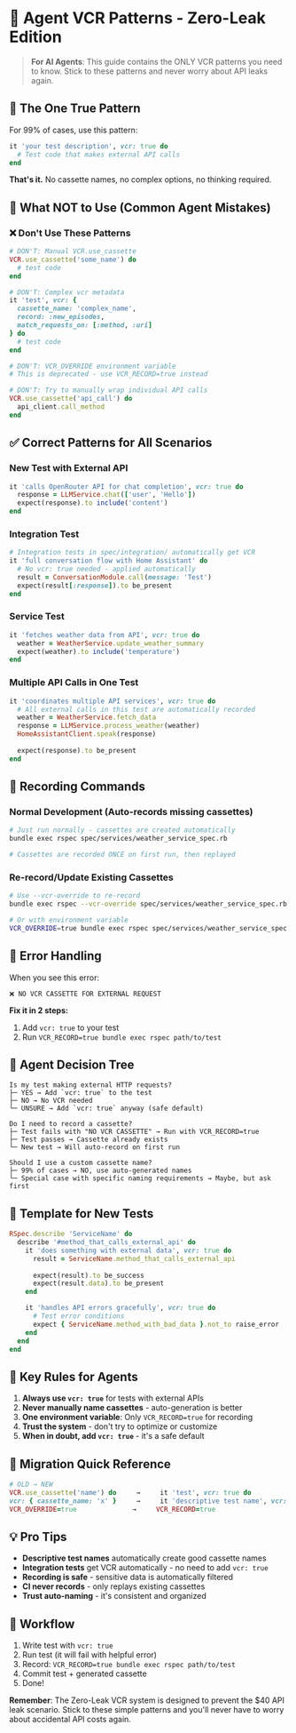 # 🤖 Agent VCR Patterns - Zero-Leak Edition

> **For AI Agents**: This guide contains the ONLY VCR patterns you need to know. Stick to these patterns and never worry about API leaks again.

## 🎯 The One True Pattern

For 99% of cases, use this pattern:

```ruby
it 'your test description', vcr: true do
  # Test code that makes external API calls
end
```

**That's it.** No cassette names, no complex options, no thinking required.

## 🚫 What NOT to Use (Common Agent Mistakes)

### ❌ Don't Use These Patterns

```ruby
# DON'T: Manual VCR.use_cassette
VCR.use_cassette('some_name') do
  # test code
end

# DON'T: Complex vcr metadata
it 'test', vcr: { 
  cassette_name: 'complex_name',
  record: :new_episodes,
  match_requests_on: [:method, :uri]
} do
  # test code
end

# DON'T: VCR_OVERRIDE environment variable
# This is deprecated - use VCR_RECORD=true instead

# DON'T: Try to manually wrap individual API calls
VCR.use_cassette('api_call') do
  api_client.call_method
end
```

## ✅ Correct Patterns for All Scenarios

### New Test with External API
```ruby
it 'calls OpenRouter API for chat completion', vcr: true do
  response = LLMService.chat(['user', 'Hello'])
  expect(response).to include('content')
end
```

### Integration Test
```ruby
# Integration tests in spec/integration/ automatically get VCR
it 'full conversation flow with Home Assistant' do
  # No vcr: true needed - applied automatically
  result = ConversationModule.call(message: 'Test')
  expect(result[:response]).to be_present
end
```

### Service Test
```ruby
it 'fetches weather data from API', vcr: true do
  weather = WeatherService.update_weather_summary
  expect(weather).to include('temperature')
end
```

### Multiple API Calls in One Test
```ruby
it 'coordinates multiple API services', vcr: true do
  # All external calls in this test are automatically recorded
  weather = WeatherService.fetch_data
  response = LLMService.process_weather(weather)
  HomeAssistantClient.speak(response)
  
  expect(response).to be_present
end
```

## 🔧 Recording Commands

### Normal Development (Auto-records missing cassettes)
```bash
# Just run normally - cassettes are created automatically
bundle exec rspec spec/services/weather_service_spec.rb

# Cassettes are recorded ONCE on first run, then replayed
```

### Re-record/Update Existing Cassettes
```bash
# Use --vcr-override to re-record
bundle exec rspec --vcr-override spec/services/weather_service_spec.rb

# Or with environment variable
VCR_OVERRIDE=true bundle exec rspec spec/services/weather_service_spec.rb
```

## 🚨 Error Handling

When you see this error:
```
❌ NO VCR CASSETTE FOR EXTERNAL REQUEST
```

**Fix it in 2 steps:**
1. Add `vcr: true` to your test
2. Run `VCR_RECORD=true bundle exec rspec path/to/test`

## 🧠 Agent Decision Tree

```
Is my test making external HTTP requests?
├─ YES → Add `vcr: true` to the test
├─ NO → No VCR needed
└─ UNSURE → Add `vcr: true` anyway (safe default)

Do I need to record a cassette?
├─ Test fails with "NO VCR CASSETTE" → Run with VCR_RECORD=true
├─ Test passes → Cassette already exists
└─ New test → Will auto-record on first run

Should I use a custom cassette name?
├─ 99% of cases → NO, use auto-generated names
└─ Special case with specific naming requirements → Maybe, but ask first
```

## 📝 Template for New Tests

```ruby
RSpec.describe 'ServiceName' do
  describe '#method_that_calls_external_api' do
    it 'does something with external data', vcr: true do
      result = ServiceName.method_that_calls_external_api
      
      expect(result).to be_success
      expect(result.data).to be_present
    end

    it 'handles API errors gracefully', vcr: true do
      # Test error conditions
      expect { ServiceName.method_with_bad_data }.not_to raise_error
    end
  end
end
```

## 🎯 Key Rules for Agents

1. **Always use `vcr: true`** for tests with external APIs
2. **Never manually name cassettes** - auto-generation is better
3. **One environment variable**: Only `VCR_RECORD=true` for recording
4. **Trust the system** - don't try to optimize or customize
5. **When in doubt, add `vcr: true`** - it's a safe default

## 🚀 Migration Quick Reference

```ruby
# OLD → NEW
VCR.use_cassette('name') do     →     it 'test', vcr: true do
vcr: { cassette_name: 'x' }     →     it 'descriptive test name', vcr: true do  
VCR_OVERRIDE=true              →     VCR_RECORD=true
```

## 💡 Pro Tips

- **Descriptive test names** automatically create good cassette names
- **Integration tests** get VCR automatically - no need to add `vcr: true`
- **Recording is safe** - sensitive data is automatically filtered
- **CI never records** - only replays existing cassettes
- **Trust auto-naming** - it's consistent and organized

## 🔄 Workflow

1. Write test with `vcr: true`
2. Run test (it will fail with helpful error)
3. Record: `VCR_RECORD=true bundle exec rspec path/to/test`
4. Commit test + generated cassette
5. Done!

**Remember**: The Zero-Leak VCR system is designed to prevent the $40 API leak scenario. Stick to these simple patterns and you'll never have to worry about accidental API costs again.
